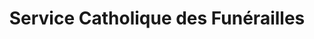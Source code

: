 ---
title: "Service Catholique des Funérailles"
url: /versailles/service-catholique-des-funerailles/
shop: directeurs de funérailles
---